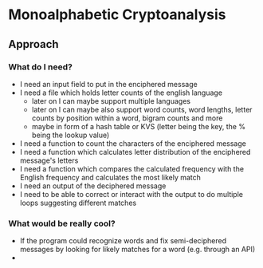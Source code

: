 # Monoalphabetic Cryptoanalysis

## Approach

### What do I need?
- I need an input field to put in the enciphered message
- I need a file which holds letter counts of the english language
  - later on I can maybe support multiple languages
  - later on I can maybe also support word counts, word lengths, letter counts by position within a word, bigram counts and more
  - maybe in form of a hash table or KVS (letter being the key, the % being the lookup value)
- I need a function to count the characters of the enciphered message
- I need a function which calculates letter distribution of the enciphered message's letters
- I need a function which compares the calculated frequency with the English frequency and calculates the most likely match
- I need an output of the deciphered message
- I need to be able to correct or interact with the output to do multiple loops suggesting different matches

### What would be really cool?
- If the program could recognize words and fix semi-deciphered messages by looking for likely matches for a word (e.g. through an API)
- 